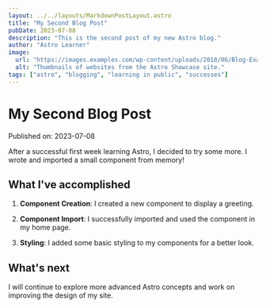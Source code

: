 ```yaml
---
layout: ../../layouts/MarkdownPostLayout.astro
title: "My Second Blog Post"
pubDate: 2023-07-08
description: "This is the second post of my new Astro blog."
author: "Astro Learner"
image:
  url: "https://images.examples.com/wp-content/uploads/2018/06/Blog-Examples.png"
  alt: "Thumbnails of websites from the Astro Showcase site."
tags: ["astro", "blogging", "learning in public", "successes"]
---
```


# My Second Blog Post

Published on: 2023-07-08

After a successful first week learning Astro, I decided to try some more. I wrote and imported a small component from memory!

## What I've accomplished

1. **Component Creation**: I created a new component to display a greeting.

2. **Component Import**: I successfully imported and used the component in my home page.

3. **Styling**: I added some basic styling to my components for a better look.

## What's next

I will continue to explore more advanced Astro concepts and work on improving the design of my site.
